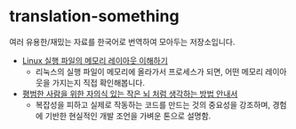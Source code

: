 # translation-something
 
여러 유용한/재밌는 자료를 한국어로 번역하여 모아두는 저장소입니다.

- [Linux 실행 파일의 메모리 레이아웃 이해하기](./Linux%20실행%20파일의%20메모리%20레이아웃%20이해하기.md)
    - 리눅스의 실행 파일이 메모리에 올라가서 프로세스가 되면, 어떤 메모리 레이아웃을 가지는지 직접 확인해봅니다.
- [평범한 사람을 위한 자의식 있는 작은 뇌 처럼 생각하는 방법 안내서](./평범한%20사람을%20위한%20자의식%20있는%20작은%20뇌%20처럼%20생각하는%20방법%20안내서.md)
    - 복잡성을 피하고 실제로 작동하는 코드를 만드는 것의 중요성을 강조하며, 경험에 기반한 현실적인 개발 조언을 가벼운 톤으로 설명함.
